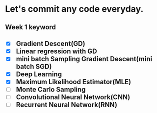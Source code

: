 <h1>Let's commit any code everyday.</h1>
<h2>Week 1 keyword<h2>

- [x] Gradient Descent(GD)
- [x] Linear regression with GD
- [x] mini batch Sampling Gradient Descent(mini batch SGD)
- [x] Deep Learning
- [x] Maximum Likelihood Estimator(MLE)
- [ ] Monte Carlo Sampling
- [ ] Convolutional Neural Network(CNN)
- [ ] Recurrent Neural Network(RNN)
